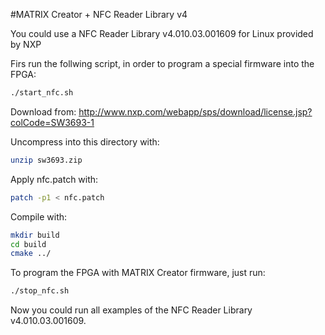 #MATRIX Creator + NFC Reader Library v4

You could use a NFC Reader Library v4.010.03.001609 for Linux provided by NXP

Firs run the follwing script, in order to program a special firmware into the FPGA:
```sh
./start_nfc.sh
```

Download from:
http://www.nxp.com/webapp/sps/download/license.jsp?colCode=SW3693-1

Uncompress into this directory with:
```sh
unzip sw3693.zip
```

Apply nfc.patch with:
```sh
patch -p1 < nfc.patch
```

Compile with:

```sh
mkdir build
cd build
cmake ../
```

To program the FPGA with MATRIX Creator firmware, just run:
```sh
./stop_nfc.sh
```
Now you could run all examples of the NFC Reader Library v4.010.03.001609.
